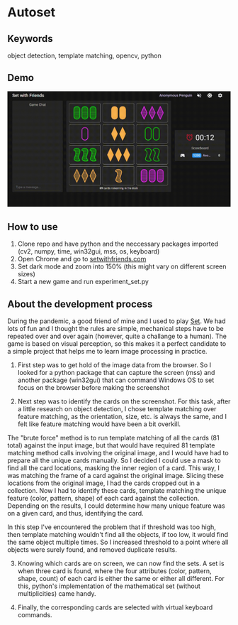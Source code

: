 # Autoset

## Keywords

object detection, template matching, opencv, python

## Demo

![Short video of the program in work, finding sets automatically one after another](autosetdemo.gif)

## How to use

1. Clone repo and have python and the neccessary packages imported (cv2, numpy, time, win32gui, mss, os, keyboard)
2. Open Chrome and go to [setwithfriends.com](https://setwithfriends.com/)
3. Set dark mode and zoom into 150% (this might vary on different screen sizes)
4. Start a new game and run experiment_set.py

## About the development process

During the pandemic, a good friend of mine and I used to play [Set](https://en.wikipedia.org/wiki/Set_(card_game)). We had lots of fun and I thought the rules are simple, mechanical steps have to be repeated over and over again (however, quite a challange to a human). The game is based on visual perception, so this makes it a perfect candidate to a simple project that helps me to learn image processing in practice.

1. First step was to get hold of the image data from the browser. So I looked for a python package that can capture the screen (mss) and another package (win32gui) that can command Windows OS to set focus on the browser before making the screenshot

2. Next step was to identify the cards on the screenshot. For this task, after a little research on object detection, I chose template matching over feature matching, as the orientation, size, etc. is always the same, and I felt like feature matching would have been a bit overkill. 

The "brute force" method is to run template matching of all the cards (81 total) against the input image, but that would have required 81 template matching method calls involving the original image, and I would have had to prepare all the unique cards manually. So I decided I could use a mask to find all the card locations, masking the inner region of a card. This way, I was matching the frame of a card against the original image. Slicing these locations from the original image, I had the cards cropped out in a collection. Now I had to identify these cards, template matching the unique feature (color, pattern, shape) of each card against the collection. Depending on the results, I could determine how many unique feature was on a given card, and thus, identifying the card.

In this step I've encountered the problem that if threshold was too high, then template matching wouldn't find all the objects, if too low, it would find the same object multiple times. So I increased threshold to a point where all objects were surely found, and removed duplicate results.

3. Knowing which cards are on screen, we can now find the sets. A set is when three card is found, where the four attributes (color, pattern, shape, count) of each card is either the same or either all different. For this, python's implementation of the mathematical set (without multiplicities) came handy.

4. Finally, the corresponding cards are selected with virtual keyboard commands.
